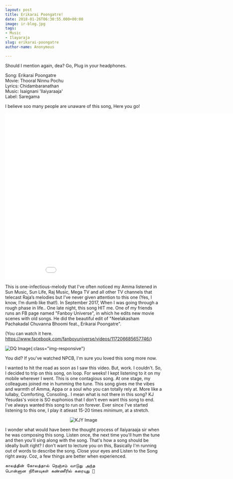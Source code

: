 ```yaml
---
layout: post
title: Erikarai Poongatre!
date: 2018-01-26T06:30:55.000+00:00
image: ir-blog.jpg
tags:
- Music
- Ilayaraja
slug: erikarai-poongatre
author-name: Anonymous

---
```

Should I mention again, dea? Go, Plug in your headphones.
<p>
Song: Erikarai Poongatre
<br>
Movie: Thooral Ninnu Pochu
<br>
Lyrics: Chidambaranathan
<br>
Music: Isaignani 'Ilaiyaraaja'
<br>
Label: Saregama
</p>

I believe soo many people are unaware of this song, Here you go!

<iframe width="948" height="533" src="[https://www.youtube.com/embed/R7JD2rZ0eD4](https://www.youtube.com/embed/R7JD2rZ0eD4 "https://www.youtube.com/embed/R7JD2rZ0eD4")" frameborder="0" allow="accelerometer; encrypted-media; gyroscope; picture-in-picture" allowfullscreen></iframe>

<br> 

This is one-infectious-melody that I've often noticed my Amma listened in Sun Music, Sun Life, Raj Music, Mega TV and all other TV channels that telecast Raja’s melodies but I’ve never given attention to this one (Yes, I know, I’m dumb like that!). In September 2017, When I was going through a rough phase in life.. One late night, this song HIT me. One of my friends runs an FB page named "Fanboy Universe", in which he edits new movie scenes with old songs. He did the beautiful edit of "Neelakasham Pachakadal Chuvanna Bhoomi feat., Erikarai Poongatre".

(You can watch it here. https://www.facebook.com/fanboyuniverse/videos/117206685657746/)

![DQ Image](https://pattukkaaran.in/img/dq-img.png){:class="img-responsive"}

You did? If you've watched NPCB, I'm sure you loved this song more now.

I wanted to hit the road as soon as I saw this video. But, work. I couldn't. So, I decided to trip on this song, on loop. For weeks! I kept listening to it on my mobile wherever I went. This is one contagious song. At one stage, my colleagues joined me in humming the tune. This song gives me the vibes and warmth of Amma, Appa or a soul who you can totally rely at. More like a lullaby, Comforting, Consoling.. I mean what is not there in this song? KJ Yesudas's voice is SO euphonios that I don't even want this song to end. I've always wanted this song to run on forever. Ever since I've started listening to this one, I play it atleast 15-20 times _minimum_, at a stretch.

<p style="text-align: center;"><img src="https://pattukkaaran.in/img/kj-img.png" alt="KJY Image" class="img-responsive reveal-in" style="max-width: 300px;"></p>

I wonder what would have been the thought process of Ilaiyaraaja sir when he was composing this song. Listen once, the next time you'll hum the tune and then you'll sing along with the song. That's how a song should be ideally built right? I don't want to lecture you on this, Basically I'm running out of words to describe the song. Close your eyes and Listen to the Song right away. Coz, a few things are better when experienced.

<pre>
காலத்தின் கோலத்தால் நெஞ்சம் வாடுது அந்த  
பொன்னான நினைவுகள் கண்ணீரில் கரையுது 🙂
</pre>